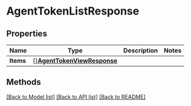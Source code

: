 # AgentTokenListResponse

## Properties

Name | Type | Description | Notes
------------ | ------------- | ------------- | -------------
**Items** | [][**AgentTokenViewResponse**](AgentTokenViewResponse.md) |  | 

## Methods


[[Back to Model list]](../README.md#documentation-for-models) [[Back to API list]](../README.md#documentation-for-api-endpoints) [[Back to README]](../README.md)


